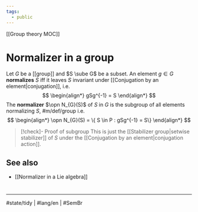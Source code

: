 ```yaml
---
tags:
  - public
---
```

[[Group theory MOC]]
# Normalizer in a group

Let $G$ be a [[group]] and $S \sube G$ be a subset.
An element $g \in G$ **normalizes** $S$ iff it leaves $S$ invariant under [[Conjugation by an element|conjugation]], i.e.
$$
\begin{align*}
gSg^{-1} = S
\end{align*}
$$
The **normalizer** $\opn N_{G}(S)$ of $S$ in $G$ is the subgroup of all elements normalizing $S$, #m/def/group 
i.e.
$$
\begin{align*}
\opn N_{G}(S) = \{ S \in P : gSg^{-1} = S\}
\end{align*}
$$

> [!check]- Proof of subgroup
> This is just the [[Stabilizer group|setwise stabilizer]] of $S$ under the [[Conjugation by an element|conjugation action]]. <span class="QED"/>

## See also

- [[Normalizer in a Lie algebra]]

#
---
#state/tidy | #lang/en | #SemBr
